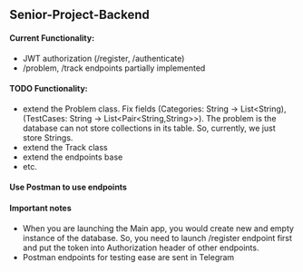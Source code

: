 ## Senior-Project-Backend

#### Current Functionality:
- JWT authorization (/register, /authenticate)
- /problem, /track endpoints partially implemented

#### TODO Functionality:
- extend the Problem class. Fix fields (Categories: String -> List<String), (TestCases: String -> List<Pair<String,String>>). The problem is the database can not store collections in its table. So, currently, we just store Strings.
- extend the Track class
- extend the endpoints base
- etc.

#### Use Postman to use endpoints

#### Important notes
- When you are launching the Main app, you would create new and empty instance of the database. So, you need to launch /register endpoint first and put the token into Authorization header of other endpoints.
- Postman endpoints for testing ease are sent in Telegram
